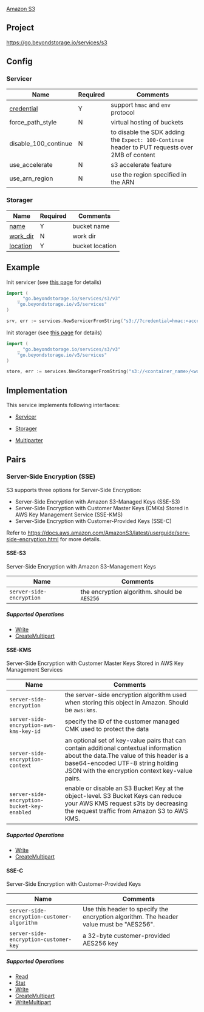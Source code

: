 [Amazon S3](https://aws.amazon.com/s3/)

## Project

<https://go.beyondstorage.io/services/s3>

## Config

### Servicer

| Name | Required | Comments |
| ---- | -------- | -------- |
| [credential](../pairs/credential.md) | Y | support `hmac` and `env` protocol |
| force_path_style | N | virtual hosting of buckets |
| disable_100_continue | N | to disable the SDK adding the `Expect: 100-Continue` header to PUT requests over 2MB of content |
| use_accelerate | N | s3 accelerate feature |
| use_arn_region | N | use the region specified in the ARN |

### Storager

| Name | Required | Comments |
| ---- | -------- | -------- |
| [name](../pairs/name.md) | Y | bucket name |
| [work_dir](../pairs/work_dir.md) | N | work dir |
| [location](../pairs/location.md) | Y | bucket location |

## Example

Init servicer (see [this page](../operations/index.md) for details)

```go
import (
	_ "go.beyondstorage.io/services/s3/v3"
	"go.beyondstorage.io/v5/services"
)

srv, err := services.NewServicerFromString("s3://?credential=hmac:<account_name>:<account_key>")
```

Init storager (see [this page](../operations/index.md) for details)

```go
import (
	_ "go.beyondstorage.io/services/s3/v3"
	"go.beyondstorage.io/v5/services"
)

store, err := services.NewStoragerFromString("s3://<container_name>/<work_dir>?credential=hmac:<account_name>:<account_key>&location=<bucket_location>")
```

## Implementation

This service implements following interfaces:

- [Servicer](../operations/servicer/index.md)

- [Storager](../operations/storager/index.md)

- [Multiparter](../operations/multiparter/index.md)

## Pairs

### Server-Side Encryption (SSE)

S3 supports three options for Server-Side Encryption:

- Server-Side Encryption with Amazon S3-Managed Keys (SSE-S3)
- Server-Side Encryption with Customer Master Keys (CMKs) Stored in AWS Key Management Service (SSE-KMS)
- Server-Side Encryption with Customer-Provided Keys (SSE-C)

Refer to https://docs.aws.amazon.com/AmazonS3/latest/userguide/serv-side-encryption.html for more details.

#### SSE-S3

Server-Side Encryption with Amazon S3-Management Keys

| Name                     | Comments                                     |
| ------------------------ | -------------------------------------------- |
| `server-side-encryption` | the encryption algorithm. should be `AES256` |

##### Supported Operations

- [Write](../operations/storager/write.md)
- [CreateMultipart](../operations/multiparter/create_multipart.md)

#### SSE-KMS

Server-Side Encryption with Customer Master Keys Stored in AWS Key Management Services

| Name                                        | Comments                                                     |
| ------------------------------------------- | ------------------------------------------------------------ |
| `server-side-encryption`                    | the server-side encryption algorithm used when storing this object in Amazon. Should be `aws:kms`. |
| `server-side-encryption-aws-kms-key-id`     | specify the ID of the customer managed CMK used to protect the data |
| `server-side-encryption-context`            | an optional set of key-value pairs that can contain additional contextual information about the data.The value of this header is a base64-encoded UTF-8 string holding JSON with the encryption context key-value pairs. |
| `server-side-encryption-bucket-key-enabled` | enable or disable an S3 Bucket Key at the object-level. S3 Bucket Keys can reduce your AWS KMS request s3ts by decreasing the request traffic from Amazon S3 to AWS KMS. |

##### Supported Operations

- [Write](../operations/storager/write.md)
- [CreateMultipart](../operations/multiparter/create_multipart.md)

#### SSE-C

Server-Side Encryption with Customer-Provided Keys

| Name                                        | Comments                                                     |
| ------------------------------------------- | ------------------------------------------------------------ |
| `server-side-encryption-customer-algorithm` | Use this header to specify the encryption algorithm. The header value must be "AES256". |
| `server-side-encryption-customer-key`       | a 32-byte customer-provided AES256 key                       |

##### Supported Operations

- [Read](../operations/storager/read.md)
- [Stat](../operations/storager/stat.md)
- [Write](../operations/storager/write.md)
- [CreateMultipart](../operations/multiparter/create_multipart.md)
- [WriteMultipart](../operations/multiparter/write_multipart.md)
